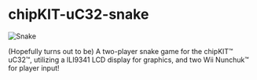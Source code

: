 # chipKIT-uC32-snake

![Snake](https://media.gettyimages.com/photos/venomous-snake-picture-id157479804?s=170667a)

(Hopefully turns out to be) A two-player snake game for the chipKIT™ uC32™, utilizing a ILI9341 LCD display for graphics, and two Wii Nunchuk™ for player input!
